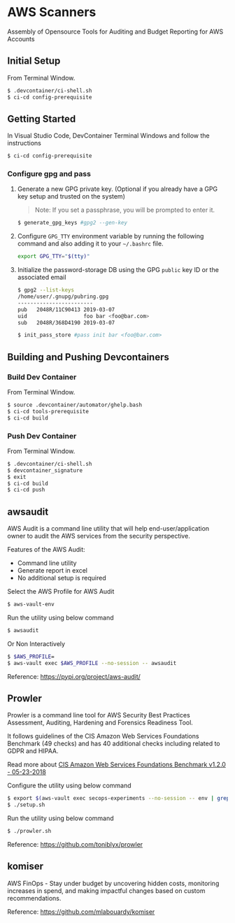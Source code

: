 # AWS Scanners

Assembly of Opensource Tools for Auditing and Budget Reporting for AWS Accounts

## Initial Setup

From Terminal Window.
```sh
$ .devcontainer/ci-shell.sh
$ ci-cd config-prerequisite
```

## Getting Started 

In Visual Studio Code, DevContainer Terminal Windows and follow the instructions
```sh
$ ci-cd config-prerequisite
```

### Configure gpg and pass

1. Generate a new GPG private key. (Optional if you already have a GPG key setup and trusted on the system)
   > Note: If you set a passphrase, you will be prompted to enter it.

   ```bash
   $ generate_gpg_keys #gpg2 --gen-key
   ```

2. Configure `GPG_TTY` environment variable by running the following command and also adding it to your `~/.bashrc` file.
   ```bash
   export GPG_TTY="$(tty)"
   ```

3. Initialize the password-storage DB using the GPG `public` key ID or the associated email
   ```bash
   $ gpg2 --list-keys
   /home/user/.gnupg/pubring.gpg
   ------------------------
   pub   2048R/11C90413 2019-03-07
   uid                  foo bar <foo@bar.com>
   sub   2048R/368D4190 2019-03-07
   
   $ init_pass_store #pass init bar <foo@bar.com>
   ```


## Building and Pushing Devcontainers

### Build Dev Container

From Terminal Window.
```sh
$ source .devcontainer/automator/ghelp.bash
$ ci-cd tools-prerequisite 
$ ci-cd build
```

### Push Dev Container

From Terminal Window.
```sh
$ .devcontainer/ci-shell.sh
$ devcontainer_signature
$ exit 
$ ci-cd build
$ ci-cd push
```

## awsaudit

AWS Audit is a command line utility that will help end-user/application owner to audit the AWS services from the security perspective.

Features of the AWS Audit:
* Command line utility
* Generate report in excel
* No additional setup is required

Select the AWS Profile for AWS Audit
```sh
$ aws-vault-env
```

Run the utility using below command
```sh
$ awsaudit
```

Or Non Interactively
```sh
$ $AWS_PROFILE=
$ aws-vault exec $AWS_PROFILE --no-session -- awsaudit
```

Reference: https://pypi.org/project/aws-audit/

## Prowler

Prowler is a command line tool for AWS Security Best Practices Assessment, Auditing, Hardening and Forensics Readiness Tool.

It follows guidelines of the CIS Amazon Web Services Foundations Benchmark (49 checks) and has 40 additional checks including related to GDPR and HIPAA.

Read more about [CIS Amazon Web Services Foundations Benchmark v1.2.0 - 05-23-2018](https://d0.awsstatic.com/whitepapers/compliance/AWS_CIS_Foundations_Benchmark.pdf)

Configure the utility using below command
```sh
$ export $(aws-vault exec secops-experiments --no-session -- env | grep AWS | xargs)
$ ./setup.sh
```

Run the utility using below command
```sh
$ ./prowler.sh
```

Reference: https://github.com/toniblyx/prowler

## komiser
AWS FinOps - Stay under budget by uncovering hidden costs, monitoring increases in spend, and making impactful changes based on custom recommendations.

Reference: https://github.com/mlabouardy/komiser
